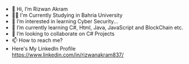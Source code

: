 - 👋 Hi, I’m Rizwan Akram
- 👨‍🎓 I'm Currently Studying in Bahria University
- 👀 I’m interested in learning Cyber Security...
- 🌱 I’m currently learning C#, Html, Java, JavaScript and BlockChain etc.
- 💞️ I’m looking to collaborate on C# Projects
- 📫 How to reach me?
- Here's My LinkedIn Profile https://www.linkedin.com/in/rizwanakram837/

<!---
RizanKhan837/RizanKhan837 is a ✨ special ✨ repository because its `README.md` (this file) appears on your GitHub profile.
You can click the Preview link to take a look at your changes.
--->
